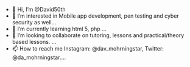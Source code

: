 - 👋 Hi, I’m @David50th
- 👀 I’m interested in Mobile app development, pen testing and cyber security as well...
- 🌱 I’m currently learning html 5, php ...
- 💞️ I’m looking to collaborate on tutoring, lessons and practical/theory based  lessons. ...
- 📫 How to reach me Instagram: @dav_mohrningstar, Twitter: @da_mohrningstar....

<!---
David50th/David50th is a ✨ special ✨ repository because its `README.md` (this file) appears on your GitHub profile.
You can click the Preview link to take a look at your changes.
--->
